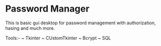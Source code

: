 # Password Manager

This is basic gui desktop for password management with authorization, hasing and much more.

Tools:-
~ Tkinter
~ CUstomTkinter
~ Bcrypt
~ SQL
